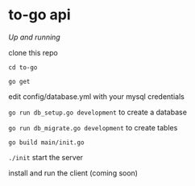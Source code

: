 # to-go api

*Up and running*

clone this repo

`cd to-go`

`go get`

edit config/database.yml with your mysql credentials

`go run db_setup.go development` to create a database

`go run db_migrate.go development` to create tables

`go build main/init.go`

`./init` start the server

install and run the client (coming soon)

